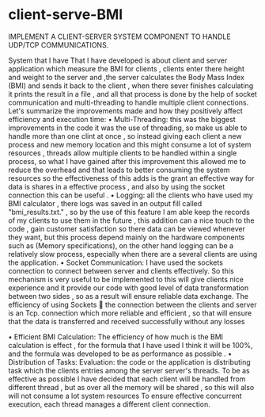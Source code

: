 # client-serve-BMI
IMPLEMENT A CLIENT-SERVER SYSTEM COMPONENT TO HANDLE UDP/TCP COMMUNICATIONS. 


System that I have That I have developed is about client and server application which measure the BMI for clients , clients enter there height and weight to the server and ,the server calculates the Body Mass Index (BMI) and sends it back to the client , when there sever finishes calculating it prints the result in a file , and all that process is done by the help of socket communication and multi-threading to handle multiple client connections. 
Let's summarize the improvements made and how they positively affect efficiency and execution time:
•	Multi-Threading:
 this was the biggest improvements in the code it was the use of threading, so make us able to handle more than one clint at once , so instead giving each client a new process and new memory location and this might consume a lot of system resources  , threads allow multiple clients to be handled within a single process, so what I have gained after this improvement this allowed me to reduce the overhead and that leads to better consuming the system resources so the effectiveness of this adds is the grant an effective way for data is shares in a effective process  , and also by using the socket connection this can be useful .
•	Logging:
 all the clients who have used my BMI calculator , there logs was saved in an output fill called "bmi_results.txt." , so by the use of this feature I am able keep the records of my clients to use them in the future , this addition can a nice touch to the code , gain customer satisfaction so there data can be viewed whenever they want, but this process depend mainly on the hardware components such as (Memory specifications), on the other hand logging can be a relatively slow process, especially when there are a several clients are using the application.
•	Socket Communication: 
I have used the sockets connection to connect between server and clients effectively. So this mechanism is very useful to be implemented to this will give clients nice experience  and it provide our code with good level of data transformation between two sides , so as a result will ensure reliable data exchange. The efficiency of using Sockets  the connection between the clients and server is an Tcp. connection which more reliable  and efficient , so that will ensure that the data is transferred and received successfully without any losses 

•	Efficient BMI Calculation: 
The efficiency of how much is the BMI calculation is effect , for the formula that I have used I think it will be 100%, and the formula was developed to be as performance as possible .
•	Distribution of Tasks:
Evaluation: the code or the application is distributing task which the clients entries among the server server's threads. To be as effective as possible I have decided that each client will be handled from different thread , but as over all the memory will be shared , so this will also will not consume a lot system resources To ensure effective concurrent execution, each thread manages a different client connection.


